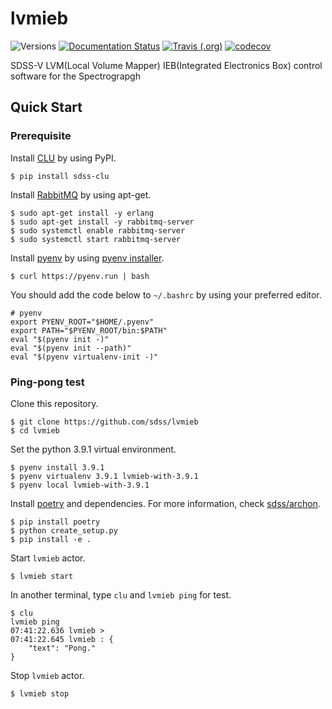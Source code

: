 # lvmieb

![Versions](https://img.shields.io/badge/python->3.7-blue)
[![Documentation Status](https://readthedocs.org/projects/lvmieb/badge/?version=latest)](https://lvmieb.readthedocs.io/en/latest/?badge=latest)
[![Travis (.org)](https://img.shields.io/travis/sdss/lvmieb)](https://travis-ci.org/sdss/lvmieb)
[![codecov](https://codecov.io/gh/sdss/lvmieb/branch/master/graph/badge.svg?token=IyQglaQYSF)](https://codecov.io/gh/sdss/lvmieb)

SDSS-V LVM(Local Volume Mapper) IEB(Integrated Electronics Box) control software for the Spectrograpgh

## Quick Start

### Prerequisite

Install [CLU](https://clu.readthedocs.io/en/latest/) by using PyPI.
```
$ pip install sdss-clu
```

Install [RabbitMQ](https://www.rabbitmq.com/) by using apt-get.

```
$ sudo apt-get install -y erlang
$ sudo apt-get install -y rabbitmq-server
$ sudo systemctl enable rabbitmq-server
$ sudo systemctl start rabbitmq-server
```

Install [pyenv](https://github.com/pyenv/pyenv) by using [pyenv installer](https://github.com/pyenv/pyenv-installer).

```
$ curl https://pyenv.run | bash
```

You should add the code below to `~/.bashrc` by using your preferred editor.
```
# pyenv
export PYENV_ROOT="$HOME/.pyenv"
export PATH="$PYENV_ROOT/bin:$PATH"
eval "$(pyenv init -)"
eval "$(pyenv init --path)"
eval "$(pyenv virtualenv-init -)"
```

### Ping-pong test

Clone this repository.
```
$ git clone https://github.com/sdss/lvmieb
$ cd lvmieb
```

Set the python 3.9.1 virtual environment.
```
$ pyenv install 3.9.1
$ pyenv virtualenv 3.9.1 lvmieb-with-3.9.1
$ pyenv local lvmieb-with-3.9.1
```

Install [poetry](https://python-poetry.org/) and dependencies. For more information, check [sdss/archon](https://github.com/sdss/archon).
```
$ pip install poetry
$ python create_setup.py
$ pip install -e .
```

Start `lvmieb` actor.
```
$ lvmieb start
```

In another terminal, type `clu` and `lvmieb ping` for test.
```
$ clu
lvmieb ping
07:41:22.636 lvmieb > 
07:41:22.645 lvmieb : {
    "text": "Pong."
}
```

Stop `lvmieb` actor.
```
$ lvmieb stop
```
